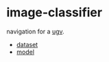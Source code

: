 # image-classifier

navigation for a [ugv](https://github.com/kamangir/bluer-ugv/blob/main/bluer_ugv/docs/bluer_swallow).

- [dataset](./dataset)
- [model](./model)
